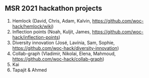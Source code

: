 ## MSR 2021 hackathon projects

1. Hemlock (David, Chris, Adam, Kalvin, https://github.com/woc-hack/hemlock/wiki)
1. Inflection points (Noah, Kuljit, James, https://github.com/woc-hack/inflection-points)
1. Diversity innovation (José, Lavínia, Sam, Sophie, https://github.com/woc-hack/diversity-innovation)
1. Collab-graph (Vladimir, Nikolai, Elena, Mahmoud, https://github.com/woc-hack/collab-graph)
1. Kai
1. Tapajit & Ahmed
